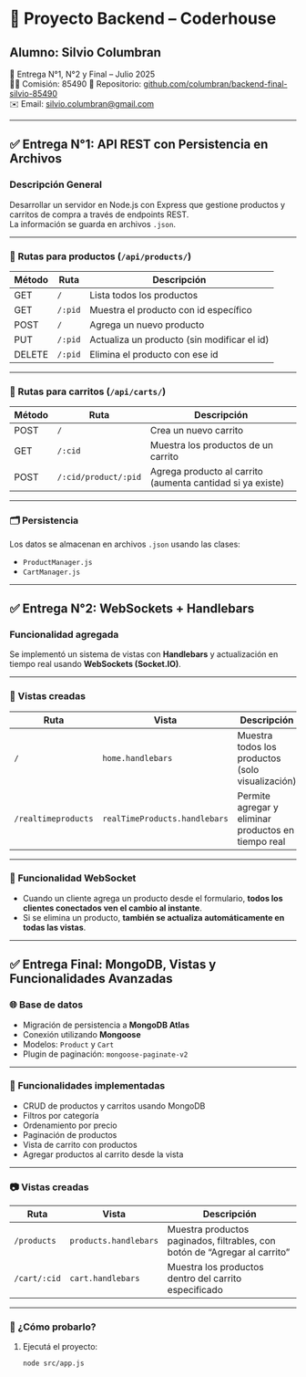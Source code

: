 # 🧾 Proyecto Backend – Coderhouse

## Alumno: Silvio Columbran  
📆 Entrega N°1, N°2 y Final – Julio 2025  
👨‍💻 Comisión: 85490
📂 Repositorio: [github.com/columbran/backend-final-silvio-85490](https://github.com/columbran/backend-final-silvio-85490)  
✉️ Email: silvio.columbran@gmail.com

---

## ✅ Entrega N°1: API REST con Persistencia en Archivos

### Descripción General

Desarrollar un servidor en Node.js con Express que gestione productos y carritos de compra a través de endpoints REST.  
La información se guarda en archivos `.json`.

---

### 📌 Rutas para productos (`/api/products/`)

| Método | Ruta               | Descripción                                    |
|--------|--------------------|------------------------------------------------|
| GET    | `/`                | Lista todos los productos                      |
| GET    | `/:pid`            | Muestra el producto con id específico          |
| POST   | `/`                | Agrega un nuevo producto                       |
| PUT    | `/:pid`            | Actualiza un producto (sin modificar el id)    |
| DELETE | `/:pid`            | Elimina el producto con ese id                 |

---

### 📌 Rutas para carritos (`/api/carts/`)

| Método | Ruta                                   | Descripción                                               |
|--------|----------------------------------------|-----------------------------------------------------------|
| POST   | `/`                                    | Crea un nuevo carrito                                     |
| GET    | `/:cid`                                | Muestra los productos de un carrito                       |
| POST   | `/:cid/product/:pid`                   | Agrega producto al carrito (aumenta cantidad si ya existe) |

---

### 🗂 Persistencia

Los datos se almacenan en archivos `.json` usando las clases:

- `ProductManager.js`
- `CartManager.js`

---

## ✅ Entrega N°2: WebSockets + Handlebars

### Funcionalidad agregada

Se implementó un sistema de vistas con **Handlebars** y actualización en tiempo real usando **WebSockets (Socket.IO)**.

---

### 🔹 Vistas creadas

| Ruta                  | Vista                          | Descripción                                                 |
|-----------------------|----------------------------------|-------------------------------------------------------------|
| `/`                   | `home.handlebars`              | Muestra todos los productos (solo visualización)           |
| `/realtimeproducts`   | `realTimeProducts.handlebars`  | Permite agregar y eliminar productos en tiempo real         |

---

### 🔄 Funcionalidad WebSocket

- Cuando un cliente agrega un producto desde el formulario, **todos los clientes conectados ven el cambio al instante**.
- Si se elimina un producto, **también se actualiza automáticamente en todas las vistas**.

---

## ✅ Entrega Final: MongoDB, Vistas y Funcionalidades Avanzadas

### 🌐 Base de datos

- Migración de persistencia a **MongoDB Atlas**
- Conexión utilizando **Mongoose**
- Modelos: `Product` y `Cart`
- Plugin de paginación: `mongoose-paginate-v2`

---

### 🧩 Funcionalidades implementadas

- CRUD de productos y carritos usando MongoDB
- Filtros por categoría
- Ordenamiento por precio
- Paginación de productos
- Vista de carrito con productos
- Agregar productos al carrito desde la vista


---

### 📷 Vistas creadas

| Ruta            | Vista              | Descripción                                              |
|------------------|--------------------|----------------------------------------------------------|
| `/products`      | `products.handlebars` | Muestra productos paginados, filtrables, con botón de “Agregar al carrito” |
| `/cart/:cid`     | `cart.handlebars`     | Muestra los productos dentro del carrito especificado     |

---

### 🧪 ¿Cómo probarlo?

1. Ejecutá el proyecto:
   ```bash
   node src/app.js